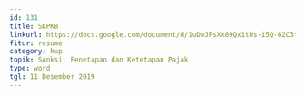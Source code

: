 ```yaml
---
id: 131
title: SKPKB
linkurl: https://docs.google.com/document/d/1uDwJFsXx89Qx1tUs-i5Q-62C3tM9upFRGE65U2HbnEM/edit?usp=drivesdk
fitur: resume
category: kup
topik: Sanksi, Penetapan dan Ketetapan Pajak
type: word
tgl: 11 Desember 2019
---
```


